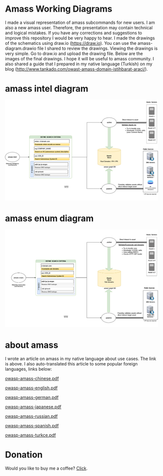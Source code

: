 # Amass Working Diagrams
I made a visual representation of amass subcommands for new users. I am also a new amass user. Therefore, the presentation may contain technical and logical mistakes. If you have any corrections and suggestions to improve this repository I would be very happy to hear. I made the drawings of the schematics using draw.io (https://draw.io). You can use the amass-diagram.drawio file I shared to review the drawings. Viewing the drawings is very simple. Go to draw.io and upload the drawing file. Below are the images of the final drawings. I hope it will be useful to amass community. I also shared a guide that I prepared in my native language (Turkish) on my blog (http://www.tankado.com/owast-amass-domain-istihbarat-araci/).

# amass intel diagram
![amass intel](amas-intel-diagram.png "amass intel command")

# amass enum diagram
![amas enum](amas-enum-diagram.png "amass enum command")

# about amass
I wrote an article on amass in my native language about use cases. The link is above. I also auto-translated this article to some popular foreign languages, links below:

 [owasp-amass-chinese.pdf](owasp-amass-chinese.pdf)
 
 [owasp-amass-english.pdf](owasp-amass-english.pdf)
 
 [owasp-amass-german.pdf](owasp-amass-german.pdf)
 
 [owasp-amass-japanese.pdf](owasp-amass-japanese.pdf)
 
 [owasp-amass-russian.pdf](owasp-amass-russian.pdf)
 
 [owasp-amass-spanish.pdf](owasp-amass-spanish.pdf)
 
 [owasp-amass-turkce.pdf](owasp-amass-turkce.pdf)
 
 # Donation

Would you like to buy me a coffee? [Click](https://www.buymeacoffee.com/ozgurkoca).
